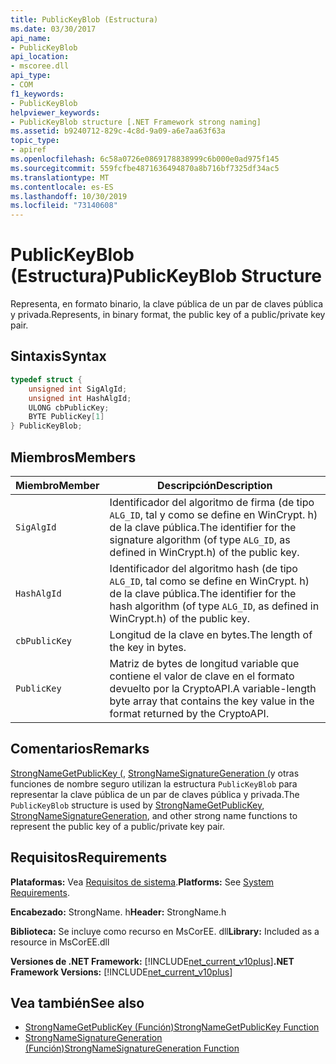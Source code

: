 ```yaml
---
title: PublicKeyBlob (Estructura)
ms.date: 03/30/2017
api_name:
- PublicKeyBlob
api_location:
- mscoree.dll
api_type:
- COM
f1_keywords:
- PublicKeyBlob
helpviewer_keywords:
- PublicKeyBlob structure [.NET Framework strong naming]
ms.assetid: b9240712-829c-4c8d-9a09-a6e7aa63f63a
topic_type:
- apiref
ms.openlocfilehash: 6c58a0726e0869178838999c6b000e0ad975f145
ms.sourcegitcommit: 559fcfbe4871636494870a8b716bf7325df34ac5
ms.translationtype: MT
ms.contentlocale: es-ES
ms.lasthandoff: 10/30/2019
ms.locfileid: "73140608"
---
```

# <a name="publickeyblob-structure"></a><span data-ttu-id="9da79-102">PublicKeyBlob (Estructura)</span><span class="sxs-lookup"><span data-stu-id="9da79-102">PublicKeyBlob Structure</span></span>
<span data-ttu-id="9da79-103">Representa, en formato binario, la clave pública de un par de claves pública y privada.</span><span class="sxs-lookup"><span data-stu-id="9da79-103">Represents, in binary format, the public key of a public/private key pair.</span></span>  
  
## <a name="syntax"></a><span data-ttu-id="9da79-104">Sintaxis</span><span class="sxs-lookup"><span data-stu-id="9da79-104">Syntax</span></span>  
  
```cpp  
typedef struct {  
    unsigned int SigAlgId;  
    unsigned int HashAlgId;  
    ULONG cbPublicKey;  
    BYTE PublicKey[1]  
} PublicKeyBlob;   
```  
  
## <a name="members"></a><span data-ttu-id="9da79-105">Miembros</span><span class="sxs-lookup"><span data-stu-id="9da79-105">Members</span></span>  
  
|<span data-ttu-id="9da79-106">Miembro</span><span class="sxs-lookup"><span data-stu-id="9da79-106">Member</span></span>|<span data-ttu-id="9da79-107">Descripción</span><span class="sxs-lookup"><span data-stu-id="9da79-107">Description</span></span>|  
|------------|-----------------|  
|`SigAlgId`|<span data-ttu-id="9da79-108">Identificador del algoritmo de firma (de tipo `ALG_ID`, tal y como se define en WinCrypt. h) de la clave pública.</span><span class="sxs-lookup"><span data-stu-id="9da79-108">The identifier for the signature algorithm (of type `ALG_ID`, as defined in WinCrypt.h) of the public key.</span></span>|  
|`HashAlgId`|<span data-ttu-id="9da79-109">Identificador del algoritmo hash (de tipo `ALG_ID`, tal como se define en WinCrypt. h) de la clave pública.</span><span class="sxs-lookup"><span data-stu-id="9da79-109">The identifier for the hash algorithm (of type `ALG_ID`, as defined in WinCrypt.h) of the public key.</span></span>|  
|`cbPublicKey`|<span data-ttu-id="9da79-110">Longitud de la clave en bytes.</span><span class="sxs-lookup"><span data-stu-id="9da79-110">The length of the key in bytes.</span></span>|  
|`PublicKey`|<span data-ttu-id="9da79-111">Matriz de bytes de longitud variable que contiene el valor de clave en el formato devuelto por la CryptoAPI.</span><span class="sxs-lookup"><span data-stu-id="9da79-111">A variable-length byte array that contains the key value in the format returned by the CryptoAPI.</span></span>|  
  
## <a name="remarks"></a><span data-ttu-id="9da79-112">Comentarios</span><span class="sxs-lookup"><span data-stu-id="9da79-112">Remarks</span></span>  
 <span data-ttu-id="9da79-113">[StrongNameGetPublicKey (](strongnamegetpublickey-function.md), [StrongNameSignatureGeneration (](strongnamesignaturegeneration-function.md)y otras funciones de nombre seguro utilizan la estructura `PublicKeyBlob` para representar la clave pública de un par de claves pública y privada.</span><span class="sxs-lookup"><span data-stu-id="9da79-113">The `PublicKeyBlob` structure is used by [StrongNameGetPublicKey](strongnamegetpublickey-function.md), [StrongNameSignatureGeneration](strongnamesignaturegeneration-function.md), and other strong name functions to represent the public key of a public/private key pair.</span></span>  
  
## <a name="requirements"></a><span data-ttu-id="9da79-114">Requisitos</span><span class="sxs-lookup"><span data-stu-id="9da79-114">Requirements</span></span>  
 <span data-ttu-id="9da79-115">**Plataformas:** Vea [Requisitos de sistema](../../get-started/system-requirements.md).</span><span class="sxs-lookup"><span data-stu-id="9da79-115">**Platforms:** See [System Requirements](../../get-started/system-requirements.md).</span></span>  
  
 <span data-ttu-id="9da79-116">**Encabezado:** StrongName. h</span><span class="sxs-lookup"><span data-stu-id="9da79-116">**Header:** StrongName.h</span></span>  
  
 <span data-ttu-id="9da79-117">**Biblioteca:** Se incluye como recurso en MsCorEE. dll</span><span class="sxs-lookup"><span data-stu-id="9da79-117">**Library:** Included as a resource in MsCorEE.dll</span></span>  
  
 <span data-ttu-id="9da79-118">**Versiones de .NET Framework:** [!INCLUDE[net_current_v10plus](../../../../includes/net-current-v10plus-md.md)]</span><span class="sxs-lookup"><span data-stu-id="9da79-118">**.NET Framework Versions:** [!INCLUDE[net_current_v10plus](../../../../includes/net-current-v10plus-md.md)]</span></span>  
  
## <a name="see-also"></a><span data-ttu-id="9da79-119">Vea también</span><span class="sxs-lookup"><span data-stu-id="9da79-119">See also</span></span>

- [<span data-ttu-id="9da79-120">StrongNameGetPublicKey (Función)</span><span class="sxs-lookup"><span data-stu-id="9da79-120">StrongNameGetPublicKey Function</span></span>](strongnamegetpublickey-function.md)
- [<span data-ttu-id="9da79-121">StrongNameSignatureGeneration (Función)</span><span class="sxs-lookup"><span data-stu-id="9da79-121">StrongNameSignatureGeneration Function</span></span>](strongnamesignaturegeneration-function.md)
